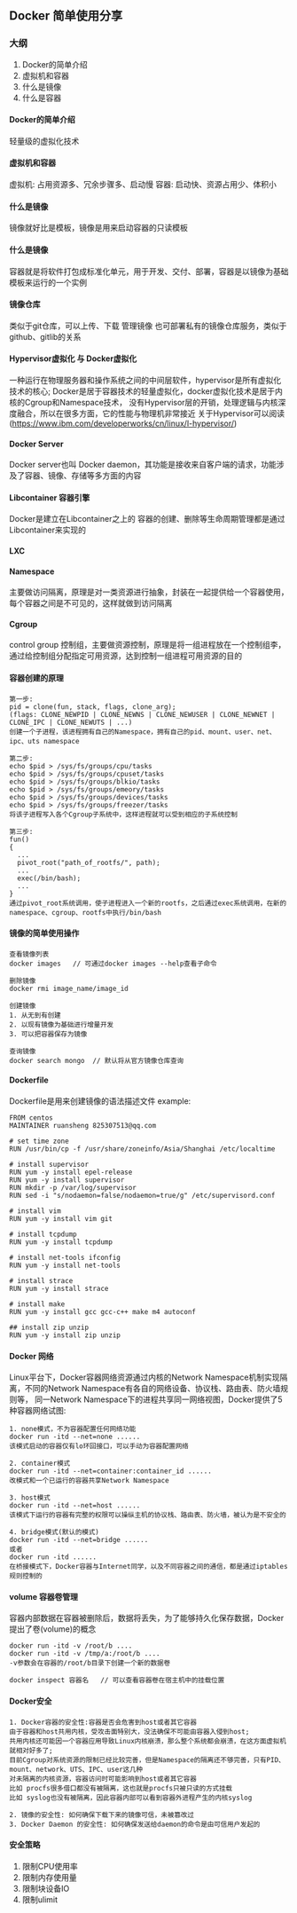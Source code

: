 ## Docker 简单使用分享

### 大纲
1. Docker的简单介绍
2. 虚拟机和容器
3. 什么是镜像
4. 什么是容器

#### Docker的简单介绍
轻量级的虚拟化技术

#### 虚拟机和容器
虚拟机:
  占用资源多、冗余步骤多、启动慢
容器:
  启动快、资源占用少、体积小

#### 什么是镜像
镜像就好比是模板，镜像是用来启动容器的只读模板

#### 什么是镜像
容器就是将软件打包成标准化单元，用于开发、交付、部署，容器是以镜像为基础模板来运行的一个实例

#### 镜像仓库
类似于git仓库，可以上传、下载 管理镜像
也可部署私有的镜像仓库服务，类似于github、gitlib的关系

#### Hypervisor虚拟化 与 Docker虚拟化
一种运行在物理服务器和操作系统之间的中间层软件，hypervisor是所有虚拟化技术的核心;
Docker是居于容器技术的轻量虚拟化，docker虚拟化技术是居于内核的Cgroup和Namespace技术，
没有Hypervisor层的开销，处理逻辑与内核深度融合，所以在很多方面，它的性能与物理机非常接近
关于Hypervisor可以阅读(https://www.ibm.com/developerworks/cn/linux/l-hypervisor/)

#### Docker Server
Docker server也叫 Docker daemon，其功能是接收来自客户端的请求，功能涉及了容器、镜像、存储等多方面的内容

#### Libcontainer 容器引擎
Docker是建立在Libcontainer之上的
容器的创建、删除等生命周期管理都是通过Libcontainer来实现的

#### LXC

#### Namespace
主要做访问隔离，原理是对一类资源进行抽象，封装在一起提供给一个容器使用，每个容器之间是不可见的，这样就做到访问隔离

#### Cgroup
control group 控制组，主要做资源控制，原理是将一组进程放在一个控制组李，通过给控制组分配指定可用资源，达到控制一组进程可用资源的目的

#### 容器创建的原理
```
第一步:
pid = clone(fun, stack, flags, clone_arg);
(flags: CLONE_NEWPID | CLONE_NEWNS | CLONE_NEWUSER | CLONE_NEWNET | CLONE_IPC | CLONE_NEWUTS | ...)
创建一个子进程，该进程拥有自己的Namespace，拥有自己的pid、mount、user、net、ipc、uts namespace

第二步:
echo $pid > /sys/fs/groups/cpu/tasks
echo $pid > /sys/fs/groups/cpuset/tasks
echo $pid > /sys/fs/groups/blkio/tasks
echo $pid > /sys/fs/groups/emeory/tasks
echo $pid > /sys/fs/groups/devices/tasks
echo $pid > /sys/fs/groups/freezer/tasks
将该子进程写入各个Cgroup子系统中，这样进程就可以受到相应的子系统控制

第三步:
fun()
{
  ...
  pivot_root("path_of_rootfs/", path);
  ...
  exec(/bin/bash);
  ...
}
通过pivot_root系统调用，使子进程进入一个新的rootfs，之后通过exec系统调用，在新的namespace、cgroup、rootfs中执行/bin/bash
```

#### 镜像的简单使用操作
```
查看镜像列表
docker images   // 可通过docker images --help查看子命令

删除镜像
docker rmi image_name/image_id

创建镜像
1. 从无到有创建
2. 以现有镜像为基础进行增量开发
3. 可以把容器保存为镜像

查询镜像
docker search mongo  // 默认将从官方镜像仓库查询
```

#### Dockerfile
Dockerfile是用来创建镜像的语法描述文件
example:
```
FROM centos
MAINTAINER ruansheng 825307513@qq.com

# set time zone
RUN /usr/bin/cp -f /usr/share/zoneinfo/Asia/Shanghai /etc/localtime

# install supervisor
RUN yum -y install epel-release
RUN yum -y install supervisor
RUN mkdir -p /var/log/supervisor
RUN sed -i "s/nodaemon=false/nodaemon=true/g" /etc/supervisord.conf

# install vim
RUN yum -y install vim git

# install tcpdump
RUN yum -y install tcpdump

# install net-tools ifconfig
RUN yum -y install net-tools

# install strace
RUN yum -y install strace

# install make
RUN yum -y install gcc gcc-c++ make m4 autoconf

## install zip unzip
RUN yum -y install zip unzip
```

#### Docker 网络
Linux平台下，Docker容器网络资源通过内核的Network Namespace机制实现隔离，不同的Network Namespace有各自的网络设备、协议栈、路由表、防火墙规则等，
同一Network Namespace下的进程共享同一网络视图，Docker提供了5种容器网络试图:
```
1. none模式，不为容器配置任何网络功能
docker run -itd --net=none ......
该模式启动的容器仅有lo环回接口，可以手动为容器配置网络

2. container模式
docker run -itd --net=container:container_id ......
改模式和一个已运行的容器共享Network Namespace

3. host模式
docker run -itd --net=host ......
该模式下运行的容器有完整的权限可以操纵主机的协议栈、路由表、防火墙，被认为是不安全的

4. bridge模式(默认的模式)
docker run -itd --net=bridge ......
或者
docker run -itd ......
在桥接模式下，Docker容器与Internet同学，以及不同容器之间的通信，都是通过iptables规则控制的
```

#### volume 容器卷管理
容器内部数据在容器被删除后，数据将丢失，为了能够持久化保存数据，Docker提出了卷(volume)的概念
```
docker run -itd -v /root/b ....
docker run -itd -v /tmp/a:/root/b ....
-v参数会在容器的/root/b目录下创建一个新的数据卷

docker inspect 容器名   // 可以查看容器卷在宿主机中的挂载位置
```

#### Docker安全
```
1. Docker容器的安全性:容器是否会危害到host或者其它容器
由于容器和host共用内核，受攻击面特别大，没法确保不可能由容器入侵到host;
共用内核还可能因一个容器应用导致Linux内核崩溃，那么整个系统都会崩溃，在这方面虚拟机就相对好多了;
目前Cgroup对系统资源的限制已经比较完善，但是Namespace的隔离还不够完善，只有PID、mount、network、UTS、IPC、user这几种
对未隔离的内核资源，容器访问时可能影响到host或者其它容器
比如 procfs很多借口都没有被隔离，这也就是procfs只被只读的方式挂载
比如 syslog也没有被隔离，因此容器内部可以看到容器外进程产生的内核syslog

2. 镜像的安全性: 如何确保下载下来的镜像可信，未被篡改过
3. Docker Daemon 的安全性: 如何确保发送给daemon的命令是由可信用户发起的
```

#### 安全策略
1. 限制CPU使用率
2. 限制内存使用量
3. 限制块设备IO
4. 限制ulimit


